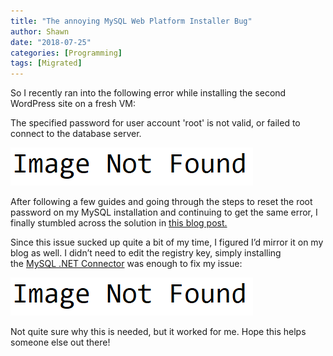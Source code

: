 ```yaml
---
title: "The annoying MySQL Web Platform Installer Bug"
author: Shawn
date: "2018-07-25"
categories: [Programming]
tags: [Migrated]
---
```


So I recently ran into the following error while installing the second WordPress site on a fresh VM:

The specified password for user account 'root' is not valid, or failed to connect to the database server.

![MySQLError](/content/image-not-found.png)

After following a few guides and going through the steps to reset the root password on my MySQL installation and continuing to get the same error, I finally stumbled across the solution in [this blog post.](http://www.swiftsoftwaregroup.com/the-specified-password-for-user-account-root-is-not-valid-or-failed-to-connect-to-the-database-server/ "Swift Software Group")

Since this issue sucked up quite a bit of my time, I figured I’d mirror it on my blog as well. I didn’t need to edit the registry key, simply installing the [MySQL .NET Connector](http://dev.mysql.com/downloads/connector/net/ "MySQL .NET Connector") was enough to fix my issue:

![MySQLFix](/content/image-not-found.png)

Not quite sure why this is needed, but it worked for me. Hope this helps someone else out there!
